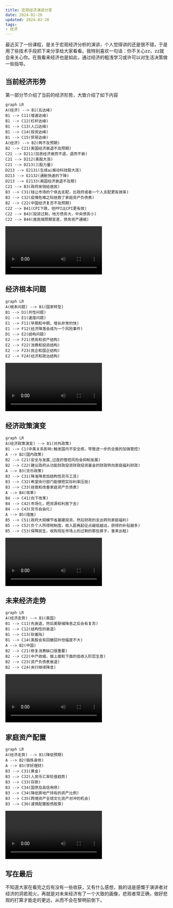 ```yaml
---
title: 宏观经济演讲分享
date: 2024-02-26
updated: 2024-02-26
tags:
- 经济
---
```


最近买了一份课程，是关于宏观经济分析的演讲，个人觉得讲的还是很不错，于是用了些技术手段抓下来分享给大家看看。我特别喜欢一句话：你不关心zz，zz就会来关心你。在我看来经济也是如此，通过经济的粗浅学习或许可以对生活决策做一些指导。

<!--more-->

## 当前经济形势

第一部分节介绍了当前的经济形势，大致介绍了如下内容

```mermaid
graph LR
A(经济) --> B1(五达峰)
B1 --> C11(增速达峰)
B1 --> C12(杠杆达峰)
B1 --> C13(人口达峰)
B1 --> C14(投资达峰)
B1 --> C15(贸易达峰)
A(经济) --> B2(两不及预期)
B2 --> C21(美国经济衰退不及预期)
C21 --> D211(加息经济衰而不退，退而不衰)
C21 --> D212(美股大涨)
C21 --> D213(三股力量)
D213 --> E2131(生成ai推动科技股大涨)
D213 --> E2132(通胀快速的下降)
D213 --> E2133(美国经济衰退不及期)
C21 --> B3(政府发钱给居民)
B3 --> C31(钱让市场的个体去支配，比政府或者一个人支配更有效率)
B3 --> C32(疫情危难之际拯救了家庭资产负债表)
B2 --> C22(中国经济复苏不及预期)
C22 --> B41(CPI下跌，但PPI比CPI更有效)
C22 --> B43(投资过剩，地方债务大，中央债务小)
C22 --> B44(居民端预期变差，债务资产通缩)
```

<video controls>
  <source src="https://x.wuzk.ink/share/blog/2024/20240226/01.mp4" type="video/mp4" />
</video>

## 经济根本问题

```mermaid
graph LR
A(根本问题) --> B1(国家转型)
B1 --> D1(共性问题)
D1 --> E1(速度问题)
E1 --> F11(早期和中期，增长非常的快)
E1 --> F12(经济降落会成为一个风险事件)
D1 --> E2(结构问题)
E2 --> F21(债务和资产结构)
E2 --> F22(消费和投资结构)
E2 --> F23(民企和国企结构)
E2 --> F24(经济和政治结构)
```

<video controls>
  <source src="https://x.wuzk.ink/share/blog/2024/20240226/02.mp4" type="video/mp4" />
</video>

## 经济政策演变

```mermaid
graph LR
A(经济政策演变) --> B1(对外政策)
B1 --> C1(中美关系影响:触发国内不安全感，导致进一步的全面的加强管控)
A --> B2(国内政策)
B2 --> C21(安全与发展,过度的管控风险会抑制发展)
B2 --> C22(建议政府从功能财政投资财政投资基金的财政转向家庭福利财政)
A --> B3(货币政策)
B3 --> C31(降准降息加结构性货币工具)
B3 --> C32(希望央行部门能够把实际利率压低)
B3 --> C33(拯救和改善家庭资产负债表)
A --> B4(改革)
B4 --> C41(向下改革)
B4 --> C42(市场化，把资源权利放下去)
B4 --> C43(货币自由化)
A --> B5(措施)
B5 --> C51(政府大规模节省基建投资，然后财政的支出转向家庭福利)
B5 --> C52(负个人所得税制度，收入距离起征点越低越远，获得的补贴越多)
B5 --> C53(保障民生，收购现在市场上的过剩的那些房子，拿来出租)
```

<video controls>
  <source src="https://x.wuzk.ink/share/blog/2024/20240226/03.mp4" type="video/mp4" />
</video>

## 未来经济走势

```mermaid
graph LR
A(经济走势) --> B1(美国)
B1 --> C11(先衰退，然后美联储降息之后会有复苏)
B1 --> C12(结构性的衰退)
B1 --> C13(软着陆)
B1 --> C14(美股会有回撤回升但幅度不大)
A --> B2(中国)
B2 --> C21(修复消费缺口很重要)
B2 --> C22(中产收缩，做上面和下面的低收入阶层生意)
B2 --> C23(资产负债表衰退)
B2 --> C24(央行继续降息)
```

<video controls>
  <source src="https://x.wuzk.ink/share/blog/2024/20240226/04.mp4" type="video/mp4" />
</video>

## 家庭资产配置

```mermaid
graph LR
A(经济走势) --> B1(降低预期)
A --> B2(锻炼身体)
A --> B3(学好理财)
B3 --> C31(黄金)
B3 --> C32(人民币汇率贬值趋势)
B3 --> C33(存款)
B3 --> C34(国债及高信用债)
B3 --> C34(降低房地产持有的资产比例)
B3 --> C35(跨境资产全球文化资产对冲的机会)
B3 --> C36(谨慎配置股债股票)
```

<video controls>
  <source src="https://x.wuzk.ink/share/blog/2024/20240226/05.mp4" type="video/mp4" />
</video>

## 写在最后

不知道大家在看完之后有没有一些收获，又有什么感想，我的话是感慨于演讲者对经济的洞若观火，再就是对未来经济有了一个大致的画像，悲观者常正确，做好悲观的打算才能走的更远，从而不会在黎明前倒下。